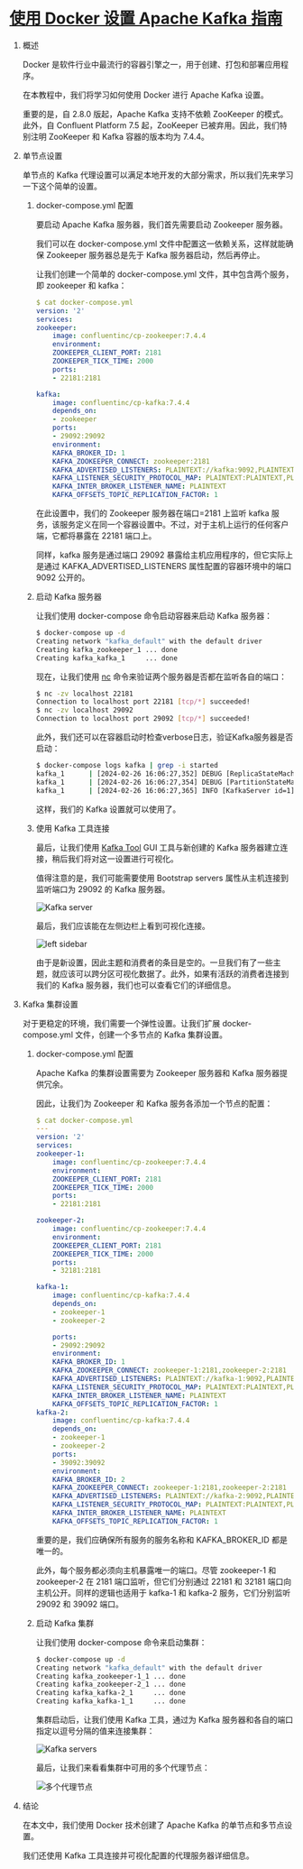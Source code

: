 # [使用 Docker 设置 Apache Kafka 指南](https://www.baeldung.com/ops/kafka-docker-setup)

1. 概述

    Docker 是软件行业中最流行的容器引擎之一，用于创建、打包和部署应用程序。

    在本教程中，我们将学习如何使用 Docker 进行 Apache Kafka 设置。

    重要的是，自 2.8.0 版起，Apache Kafka 支持不依赖 ZooKeeper 的模式。此外，自 Confluent Platform 7.5 起，ZooKeeper 已被弃用。因此，我们特别注明 ZooKeeper 和 Kafka 容器的版本均为 7.4.4。

2. 单节点设置

    单节点的 Kafka 代理设置可以满足本地开发的大部分需求，所以我们先来学习一下这个简单的设置。

    1. docker-compose.yml 配置

        要启动 Apache Kafka 服务器，我们首先需要启动 Zookeeper 服务器。

        我们可以在 docker-compose.yml 文件中配置这一依赖关系，这样就能确保 Zookeeper 服务器总是先于 Kafka 服务器启动，然后再停止。

        让我们创建一个简单的 docker-compose.yml 文件，其中包含两个服务，即 zookeeper 和 kafka：

        ```yml
        $ cat docker-compose.yml
        version: '2'
        services:
        zookeeper:
            image: confluentinc/cp-zookeeper:7.4.4
            environment:
            ZOOKEEPER_CLIENT_PORT: 2181
            ZOOKEEPER_TICK_TIME: 2000
            ports:
            - 22181:2181
        
        kafka:
            image: confluentinc/cp-kafka:7.4.4
            depends_on:
            - zookeeper
            ports:
            - 29092:29092
            environment:
            KAFKA_BROKER_ID: 1
            KAFKA_ZOOKEEPER_CONNECT: zookeeper:2181
            KAFKA_ADVERTISED_LISTENERS: PLAINTEXT://kafka:9092,PLAINTEXT_HOST://localhost:29092
            KAFKA_LISTENER_SECURITY_PROTOCOL_MAP: PLAINTEXT:PLAINTEXT,PLAINTEXT_HOST:PLAINTEXT
            KAFKA_INTER_BROKER_LISTENER_NAME: PLAINTEXT
            KAFKA_OFFSETS_TOPIC_REPLICATION_FACTOR: 1
        ```

        在此设置中，我们的 Zookeeper 服务器在端口=2181 上监听 kafka 服务，该服务定义在同一个容器设置中。不过，对于主机上运行的任何客户端，它都将暴露在 22181 端口上。

        同样，kafka 服务是通过端口 29092 暴露给主机应用程序的，但它实际上是通过 KAFKA_ADVERTISED_LISTENERS 属性配置的容器环境中的端口 9092 公开的。

    2. 启动 Kafka 服务器

        让我们使用 docker-compose 命令启动容器来启动 Kafka 服务器：

        ```bash
        $ docker-compose up -d
        Creating network "kafka_default" with the default driver
        Creating kafka_zookeeper_1 ... done
        Creating kafka_kafka_1     ... done
        ```

        现在，让我们使用 [nc](https://www.baeldung.com/linux/netcat-command#scanning-for-open-ports-using-netcat) 命令来验证两个服务器是否都在监听各自的端口：

        ```bash
        $ nc -zv localhost 22181
        Connection to localhost port 22181 [tcp/*] succeeded!
        $ nc -zv localhost 29092
        Connection to localhost port 29092 [tcp/*] succeeded!
        ```

        此外，我们还可以在容器启动时检查verbose日志，验证Kafka服务器是否启动：

        ```bash
        $ docker-compose logs kafka | grep -i started
        kafka_1      | [2024-02-26 16:06:27,352] DEBUG [ReplicaStateMachine controllerId=1] Started replica state machine with initial state -> HashMap() (kafka.controller.ZkReplicaStateMachine)
        kafka_1      | [2024-02-26 16:06:27,354] DEBUG [PartitionStateMachine controllerId=1] Started partition state machine with initial state -> HashMap() (kafka.controller.ZkPartitionStateMachine)
        kafka_1      | [2024-02-26 16:06:27,365] INFO [KafkaServer id=1] started (kafka.server.KafkaServer)
        ```

        这样，我们的 Kafka 设置就可以使用了。

    3. 使用 Kafka 工具连接

        最后，让我们使用 [Kafka Tool](https://kafkatool.com/download.html) GUI 工具与新创建的 Kafka 服务器建立连接，稍后我们将对这一设置进行可视化。

        值得注意的是，我们可能需要使用 Bootstrap servers 属性从主机连接到监听端口为 29092 的 Kafka 服务器。

        ![Kafka server](pic/Screenshot-2021-04-11-at-4.webp)

        最后，我们应该能在左侧边栏上看到可视化连接。

        ![left sidebar](pic/Screenshot-2021-04-11-at-4-1.webp)

        由于是新设置，因此主题和消费者的条目是空的。一旦我们有了一些主题，就应该可以跨分区可视化数据了。此外，如果有活跃的消费者连接到我们的 Kafka 服务器，我们也可以查看它们的详细信息。

3. Kafka 集群设置

    对于更稳定的环境，我们需要一个弹性设置。让我们扩展 docker-compose.yml 文件，创建一个多节点的 Kafka 集群设置。

    1. docker-compose.yml 配置

        Apache Kafka 的集群设置需要为 Zookeeper 服务器和 Kafka 服务器提供冗余。

        因此，让我们为 Zookeeper 和 Kafka 服务各添加一个节点的配置：

        ```yaml
        $ cat docker-compose.yml
        ---
        version: '2'
        services:
        zookeeper-1:
            image: confluentinc/cp-zookeeper:7.4.4
            environment:
            ZOOKEEPER_CLIENT_PORT: 2181
            ZOOKEEPER_TICK_TIME: 2000
            ports:
            - 22181:2181

        zookeeper-2:
            image: confluentinc/cp-zookeeper:7.4.4
            environment:
            ZOOKEEPER_CLIENT_PORT: 2181
            ZOOKEEPER_TICK_TIME: 2000
            ports:
            - 32181:2181
        
        kafka-1:
            image: confluentinc/cp-kafka:7.4.4
            depends_on:
            - zookeeper-1
            - zookeeper-2

            ports:
            - 29092:29092
            environment:
            KAFKA_BROKER_ID: 1
            KAFKA_ZOOKEEPER_CONNECT: zookeeper-1:2181,zookeeper-2:2181
            KAFKA_ADVERTISED_LISTENERS: PLAINTEXT://kafka-1:9092,PLAINTEXT_HOST://localhost:29092
            KAFKA_LISTENER_SECURITY_PROTOCOL_MAP: PLAINTEXT:PLAINTEXT,PLAINTEXT_HOST:PLAINTEXT
            KAFKA_INTER_BROKER_LISTENER_NAME: PLAINTEXT
            KAFKA_OFFSETS_TOPIC_REPLICATION_FACTOR: 1
        kafka-2:
            image: confluentinc/cp-kafka:7.4.4
            depends_on:
            - zookeeper-1
            - zookeeper-2
            ports:
            - 39092:39092
            environment:
            KAFKA_BROKER_ID: 2
            KAFKA_ZOOKEEPER_CONNECT: zookeeper-1:2181,zookeeper-2:2181
            KAFKA_ADVERTISED_LISTENERS: PLAINTEXT://kafka-2:9092,PLAINTEXT_HOST://localhost:39092
            KAFKA_LISTENER_SECURITY_PROTOCOL_MAP: PLAINTEXT:PLAINTEXT,PLAINTEXT_HOST:PLAINTEXT
            KAFKA_INTER_BROKER_LISTENER_NAME: PLAINTEXT
            KAFKA_OFFSETS_TOPIC_REPLICATION_FACTOR: 1
        ```

        重要的是，我们应确保所有服务的服务名称和 KAFKA_BROKER_ID 都是唯一的。

        此外，每个服务都必须向主机暴露唯一的端口。尽管 zookeeper-1 和 zookeeper-2 在 2181 端口监听，但它们分别通过 22181 和 32181 端口向主机公开。同样的逻辑也适用于 kafka-1 和 kafka-2 服务，它们分别监听 29092 和 39092 端口。

    2. 启动 Kafka 集群

        让我们使用 docker-compose 命令来启动集群：

        ```bash
        $ docker-compose up -d
        Creating network "kafka_default" with the default driver
        Creating kafka_zookeeper-1_1 ... done
        Creating kafka_zookeeper-2_1 ... done
        Creating kafka_kafka-2_1     ... done
        Creating kafka_kafka-1_1     ... done
        ```

        集群启动后，让我们使用 Kafka 工具，通过为 Kafka 服务器和各自的端口指定以逗号分隔的值来连接集群：

        ![Kafka servers](pic/Screenshot-2021-04-11-at-5.webp)

        最后，让我们来看看集群中可用的多个代理节点：

        ![多个代理节点](pic/Screenshot-2021-04-11-at-5-1.webp)

4. 结论

    在本文中，我们使用 Docker 技术创建了 Apache Kafka 的单节点和多节点设置。

    我们还使用 Kafka 工具连接并可视化配置的代理服务器详细信息。
